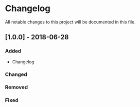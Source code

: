# Changelog
All notable changes to this project will be documented in this file.

## [1.0.0] - 2018-06-28
### Added
- Changelog

### Changed

### Removed

### Fixed
